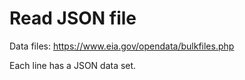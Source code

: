 # Read JSON file

Data files: https://www.eia.gov/opendata/bulkfiles.php

Each line has a JSON data set.

